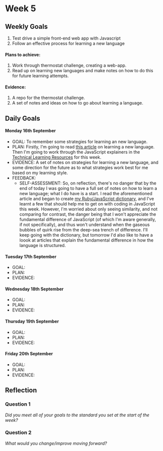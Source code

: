# Week 5

## Weekly Goals

1. Test drive a simple front-end web app with Javascript
2. Follow an effective process for learning a new language


#### Plans to achieve:

1. Work through thermostat challenge, creating a web-app.
2. Read up on learning new languages and make notes on how to do this for future learning attempts. 

#### Evidence:

1. A repo for the thermostat challenge. 
2. A set of notes and ideas on how to go about learning a language. 

## Daily Goals

#### Monday 16th September
- GOAL: To remember some strategies for learning an new language. 
- PLAN: Firstly, I'm going to read [this article](https://hackmd.io/kMNgXiPHQf2Q_P9A-tnS9A) on learning a new language. Then I'm going to work through the JavaScript explainers in the [Technical Learning Resources](https://airtable.com/shrbaXgV5mQnsvuGe/tblokmw6yNUO75ge6) for this week.
- EVIDENCE: A set of notes on strategies for learning a new language, and some direction for the future as to what strategies work best for me based on my learning style. 
- FEEDBACK:
  - SELF-ASSESSMENT: So, on reflection, there's no danger that by the end of today I was going to have a full set of notes on how to learn a new language; what I do have is a start. I read the aforementioned article and began to create [my Ruby/JavaScript dictionary](https://drive.google.com/file/d/1YT-5ZpmonaLAH1DrkNIYzpgv_rhpxbF3/view?usp=sharing), and I've learnt a few that should help me to get on with coding in JavaScript this week. However, I'm worried about only seeing similarity, and not comparing for contrast, the danger being that I won't appreciate the fundamental difference of JavaScript (of which I'm aware generally, if not specifically), and thus won't understand when the gaseous bubbles of quirk rise from the deep-sea trench of difference. I'll keep going with the dictionary, but tomorrow I'd also like to have a loook at articles that explain the fundamental difference in how the language is structured.
  
#### Tuesday 17th September
- GOAL:
- PLAN:
- EVIDENCE:

#### Wednesday 18th September
- GOAL:
- PLAN:
- EVIDENCE: 

#### Thursday 19th September
- GOAL:
- PLAN:
- EVIDENCE:

#### Friday 20th September
- GOAL: 
- PLAN: 
- EVIDENCE: 

## Reflection

### Question 1

*Did you meet all of your goals to the standard you set at the start of the week?*


### Question 2

*What would you change/improve moving forward?*



